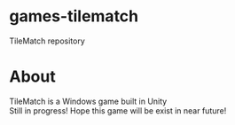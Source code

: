 # games-tilematch
TileMatch repository

# About
TileMatch is a Windows game built in Unity<br>
Still in progress! Hope this game will be exist in near future!

